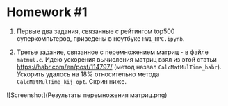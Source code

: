 # Homework #1

1. Первые два задания, связанные с рейтингом top500 суперкомпьтеров, приведены в ноутбуке `HW1_HPC.ipynb`.

2. Третье задание, связанное с перемножением матриц - в файле `matmul.c`. Идею ускорения вычисления матриц взял из этой статьи https://habr.com/en/post/114797/ (метод назвал `CalcMatMulTime_habr`). Ускорить удалось на 18% относительно метода `CalcMatMulTime_kij_opt`. Скрин ниже.

![Screenshot](Результаты перемножения матриц.png)
